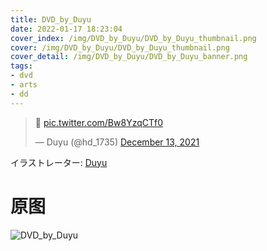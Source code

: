 ```yaml
---
title: DVD_by_Duyu
date: 2022-01-17 18:23:04
cover_index: /img/DVD_by_Duyu/DVD_by_Duyu_thumbnail.png
cover: /img/DVD_by_Duyu/DVD_by_Duyu_thumbnail.png
cover_detail: /img/DVD_by_Duyu/DVD_by_Duyu_banner.png
tags:
- dvd
- arts
- dd
---
```


<blockquote class="twitter-tweet"><p lang="und" dir="ltr">💛 <a href="https://t.co/Bw8YzqCTf0">pic.twitter.com/Bw8YzqCTf0</a></p>&mdash; Duyu (@hd_1735) <a href="https://twitter.com/hd_1735/status/1470340840807878659?ref_src=twsrc%5Etfw">December 13, 2021</a></blockquote> <script async src="https://platform.twitter.com/widgets.js" charset="utf-8"></script>

イラストレーター: [Duyu](https://twitter.com/hd_1735)

# 原图

![DVD_by_Duyu](/img/DVD_by_Duyu/DVD_by_Duyu.png)